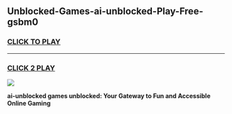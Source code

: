 
## Unblocked-Games-ai-unblocked-Play-Free-gsbm0
<h3>
<a href="https://premium76.site?title=ai-unblocked&ref=10A">CLICK TO PLAY</a></h3>
<hr>

<h3>
<a href="https://premium76.site?title=ai-unblocked&ref=10A">CLICK 2 PLAY</a>
  
</h3>

<a href="https://premium76.site?title=ai-unblocked&ref=10A"><img src="https://clearcache.store/games.png"></a>


**ai-unblocked games unblocked: Your Gateway to Fun and Accessible Online Gaming**
